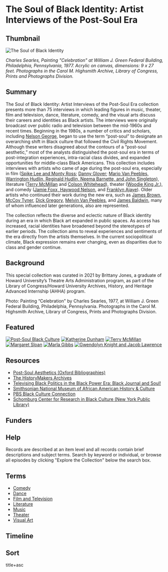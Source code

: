 # The Soul of Black Identity: Artist Interviews of the Post-Soul Era

## Thumbnail

![The Soul of Black Identity](https://s3.amazonaws.com/americanarchive.org/special-collections/soulofblackidentity.png "The Soul of Black Identity") 

*Charles Searles, Painting "Celebration" at William J. Green Federal Building, Philadelphia, Pennsylvania, 1977. Acrylic on canvas, dimensions: 9 x 27 feet. Photographs in the Carol M. Highsmith Archive, Library of Congress, Prints and Photographs Division.*

## Summary

The Soul of Black Identity: Artist Interviews of the Post-Soul Era collection presents more than 75 interviews in which leading figures in music, theater, film and television, dance, literature, comedy, and the visual arts discuss their careers and identities as Black artists. The interviews were originally broadcast over public radio and television between the mid-1960s and recent times. Beginning in the 1980s, a number of critics and scholars, including [Nelson George](https://americanarchive.org/catalog/cpb-aacip_293-31cjt22h), began to use the term “post-soul” to designate an overarching shift in Black culture that followed the Civil Rights Movement. Although these writers disagreed about the contours of a “post-soul aesthetic,” most of the analysts distinguished the post-soul era in terms of post-integration experiences, intra-racial class divides, and expanded opportunities for middle-class Black Americans. This collection includes interviews with artists who came of age during the post-soul era, especially in film ([Spike Lee and Monty Ross](https://americanarchive.org/catalog/cpb-aacip-529-vh5cc0w79t); [Danny Glover](https://americanarchive.org/catalog/cpb-aacip-293-472v72kc); [Mario Van Peebles, Warrington Hudlin, Reginald Hudlin, Neema Barnette, and John Singleton](https://americanarchive.org/catalog/cpb-aacip-507-5717m04m6m?start=1884.14&end=3279.55.)), literature ([Terry McMillan](https://americanarchive.org/catalog/cpb-aacip_529-f76639md96) and [Colson Whitehead](https://americanarchive.org/catalog/cpb-aacip-16-6q1sf2mk55)), theater ([Woodie King Jr.](https://americanarchive.org/catalog/cpb-aacip-522-gh9b56f57m)), and comedy ([Jamie Foxx, Haywood Nelson](https://americanarchive.org/catalog/cpb-aacip-529-bk16m34b2h), and [Franklyn Ajaye](https://americanarchive.org/catalog/cpb-aacip_529-6w96689q21)). Older artists who continued their work during the new era, such as [James Brown](https://americanarchive.org/catalog/cpb-aacip_15-9882j68q57), [McCoy Tyner](https://americanarchive.org/catalog/cpb-aacip_529-zk55d8px94), [Dick Gregory](https://americanarchive.org/catalog/cpb-aacip_512-qj77s7jv10), [Melvin Van Peebles](https://americanarchive.org/catalog/cpb-aacip-512-7940r9n099?start=1369.38&end=1684.06), and [James Baldwin](https://americanarchive.org/catalog/cpb-aacip-15-9m03xx2p), many of whom influenced later generations, also are represented.

The collection reflects the diverse and eclectic nature of Black identity during an era in which Black art expanded in public spaces. As access has increased, racial identities have broadened beyond the stereotypes of earlier periods. The collection aims to reveal experiences and sentiments of the era directly from the artists themselves. In the current sociopolitical climate, Black expression remains ever changing, even as disparities due to class and gender continue.

## Background

This special collection was curated in 2021 by Brittany Jones, a graduate of Howard University’s Theatre Arts Administration program, as part of the Library of Congress/Howard University Archives, History, and Heritage Advanced Internship (AHHA) program.

Photo: Painting “Celebration" by Charles Searles, 1977, at William J. Green Federal Building, Philadelphia, Pennsylvania. Photographs in the Carol M. Highsmith Archive, Library of Congress, Prints and Photographs Division.

## Featured

[![Post-Soul Black Culture](https://s3.amazonaws.com/americanarchive.org/special-collections/cpb-aacip-293-31cjt22h.jpg)](/catalog/cpb-aacip_293-31cjt22h)
[![Katherine Dunham](https://s3.amazonaws.com/americanarchive.org/special-collections/cpb-aacip-507-2804x55077.jpg)](/catalog/cpb-aacip-507-2804x55077)
[![Terry McMillan](https://s3.amazonaws.com/americanarchive.org/special-collections/aapb_tile.jpg)](/catalog/cpb-aacip-529-f76639md96)
[![Margaret Sloan](https://s3.amazonaws.com/americanarchive.org/special-collections/cpb-aacip-81-47rn8v5q.jpg)](/catalog/cpb-aacip-81-47rn8v5q)
[![Marla Gibbs](https://s3.amazonaws.com/americanarchive.org/special-collections/aapb_tile.jpg)](/catalog/cpb-aacip-529-7h1dj59m8f)
[![Gwendolyn Knight and Jacob Lawrence](https://s3.amazonaws.com/americanarchive.org/special-collections/cpb-aacip-cb466bf1eb2.jpg)](/catalog/cpb-aacip-cb466bf1eb2)
 
## Resources

- [Post-Soul Aesthetics (Oxford Bibliographies)](https://www.oxfordbibliographies.com/view/document/obo-9780190221911/obo-9780190221911-0012.xml)   
- [The HistoryMakers Archives]( https://www.thehistorymakers.org/) 
- [Televising Black Politics in the Black Power Era: Black Journal and Soul!](https://americanarchive.org/exhibits/black-power) 
- [Smithsonian National Museum of African American History & Culture](https://nmaahc.si.edu/) 
- [PBS Black Culture Connection](http://www.pbs.org/black-culture/home/)
- [Schomburg Center for Research in Black Culture (New York Public Library)]( https://www.nypl.org/locations/schomburg)  

## Funders

## Help

Records are described at an item level and all records contain brief descriptions and subject terms. Search by keyword or individual, or browse all episodes by clicking "Explore the Collection" below the search box.

## Terms 

- [Comedy](https://americanarchive.org/catalog?f%5Baccess_types%5D%5B%5D=online&q=%22This+record+is+part+of+the+Comedy+section+of+the+Soul+of+Black+Identity+special+collection.%22&sort=title+asc)   
- [Dance](https://americanarchive.org/catalog?f%5Baccess_types%5D%5B%5D=online&q=%22This+record+is+part+of+the+Dance+section+of+the+Soul+of+Black+Identity+special+collection.%22&sort=title+asc)   
- [Film and Television](https://americanarchive.org/catalog?f%5Baccess_types%5D%5B%5D=online&q=%22This+record+is+part+of+the+Film+and+Television+section+of+the+Soul+of+Black+Identity+special+collection.%22&sort=title+asc)   
- [Literature](https://americanarchive.org/catalog?f%5Baccess_types%5D%5B%5D=online&q=%22This+record+is+part+of+the+Literature+section+of+the+Soul+of+Black+Identity+special+collection.%22&sort=title+asc)
- [Music](https://americanarchive.org/catalog?f%5Baccess_types%5D%5B%5D=online&q=%22This+record+is+part+of+the+Music+section+of+the+Soul+of+Black+Identity+special+collection.%22&sort=title+asc)   
- [Theater](https://americanarchive.org/catalog?f%5Baccess_types%5D%5B%5D=online&q=%22This+record+is+part+of+the+Theater+section+of+the+Soul+of+Black+Identity+special+collection.%22&sort=title+asc) 
- [Visual Art](https://americanarchive.org/catalog?f%5Baccess_types%5D%5B%5D=online&q=%22This+record+is+part+of+the+Visual+Art+section+of+the+Soul+of+Black+Identity+special+collection.%22&sort=title+asc)   

## Timeline

## Sort

title+asc
